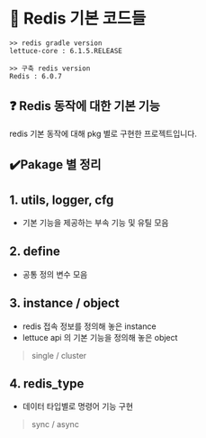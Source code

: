 # 📃 Redis 기본 코드들
```
>> redis gradle version
lettuce-core : 6.1.5.RELEASE

>> 구축 redis version
Redis : 6.0.7
```

## ❓ Redis 동작에 대한 기본 기능
redis 기본 동작에 대해 pkg 별로 구현한 프로젝트입니다.

## ✔️Pakage 별 정리

## 1. utils, logger, cfg
- 기본 기능을 제공하는 부속 기능 및 유틸 모음

## 2. define
- 공통 정의 변수 모음

## 3. instance / object 
- redis 접속 정보를 정의해 놓은 instance
- lettuce api 의 기본 기능을 정의해 놓은 object
> single / cluster

## 4. redis_type
- 데이터 타입별로 명령어 기능 구현
> sync / async

